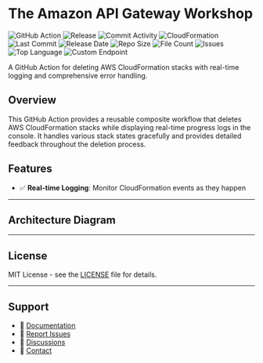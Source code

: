 # The Amazon API Gateway Workshop

![GitHub Action](https://img.shields.io/badge/GitHub-Action-blue?logo=github)&nbsp;![Release](https://github.com/subhamay-bhattacharyya/4316-api-gateway-cft/actions/workflows/release.yaml/badge.svg)&nbsp;![Commit Activity](https://img.shields.io/github/commit-activity/t/subhamay-bhattacharyya/4316-api-gateway-cft)&nbsp;![CloudFormation](https://img.shields.io/badge/AWS-CloudFormation-orange?logo=amazonaws)&nbsp;![Last Commit](https://img.shields.io/github/last-commit/subhamay-bhattacharyya/4316-api-gateway-cft)&nbsp;![Release Date](https://img.shields.io/github/release-date/subhamay-bhattacharyya/4316-api-gateway-cft)&nbsp;![Repo Size](https://img.shields.io/github/repo-size/subhamay-bhattacharyya/4316-api-gateway-cft)&nbsp;![File Count](https://img.shields.io/github/directory-file-count/subhamay-bhattacharyya/4316-api-gateway-cft)&nbsp;![Issues](https://img.shields.io/github/issues/subhamay-bhattacharyya/4316-api-gateway-cft)&nbsp;![Top Language](https://img.shields.io/github/languages/top/subhamay-bhattacharyya/4316-api-gateway-cft)&nbsp;![Custom Endpoint](https://img.shields.io/endpoint?url=https://gist.githubusercontent.com/bsubhamay/79f0c85a63e1e08d68684952bf914f2b/raw/4316-api-gateway-cft.json?)


A GitHub Action for deleting AWS CloudFormation stacks with real-time logging and comprehensive error handling.

## Overview

This GitHub Action provides a reusable composite workflow that deletes AWS CloudFormation stacks while displaying real-time progress logs in the console. It handles various stack states gracefully and provides detailed feedback throughout the deletion process.

## Features

- ✅ **Real-time Logging**: Monitor CloudFormation events as they happen

---

## Architecture Diagram


---

## License

MIT License - see the [LICENSE](LICENSE) file for details.

---

## Support

- 📖 [Documentation](https://github.com/subhamay-bhattacharyya/4316-api-gateway-cft/wiki)
- 🐛 [Report Issues](https://github.com/subhamay-bhattacharyya/4316-api-gateway-cft/issues)
- 💬 [Discussions](https://github.com/subhamay-bhattacharyya/4316-api-gateway-cft/discussions)
- 📧 [Contact](mailto:support@subhamay.aws@gmail.com)